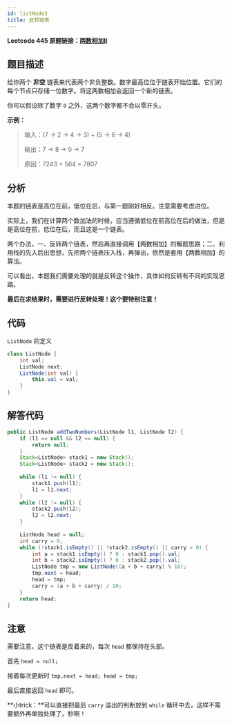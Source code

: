 ```yaml
---
id: listNode3
title: 反转链表
---
```

**Leetcode 445 原题链接：[两数相加II](https://leetcode-cn.com/problems/add-two-numbers-ii/)**

## 题目描述
给你两个 **非空** 链表来代表两个非负整数。数字最高位位于链表开始位置。它们的每个节点只存储一位数字。将这两数相加会返回一个新的链表。

你可以假设除了数字 `0` 之外，这两个数字都不会以零开头。

**示例：**

> 输入：(7 -> 2 -> 4 -> 3) + (5 -> 6 -> 4)
> 
> 输出：7 -> 8 -> 0 -> 7
> 
> 原因：7243 + 564 = 7807

## 分析
本题的链表是高位在前，低位在后，与第一题刚好相反。注意需要考虑进位。

实际上，我们在计算两个数加法的时候，应当遵循低位在前高位在后的做法，但是是高位在前，低位在后，而且这是一个链表。

两个办法，一、反转两个链表，然后再直接调用【两数相加】的解题思路；二、利用栈的先入后出思想，先把两个链表压入栈，再弹出，依然是套用【两数相加】的算法。

可以看出，本题我们需要处理的就是反转这个操作，具体如何反转有不同的实现思路。

**最后在求结果时，需要进行反转处理！这个要特别注意！**

## 代码
`ListNode` 的定义 
```java
class ListNode {
    int val;
    ListNode next;
    ListNode(int val) {
        this.val = val;
    }
}
```

## 解答代码
```java
public ListNode addTwoNumbers(ListNode l1, ListNode l2) {
    if (l1 == null && l2 == null) {
        return null;
    }
    Stack<ListNode> stack1 = new Stack();
    Stack<ListNode> stack2 = new Stack();
    
    while (l1 != null) {
        stack1.push(l1);
        l1 = l1.next;
    }
    while (l2 != null) {
        stack2.push(l2);
        l2 = l2.next;
    }
    
    ListNode head = null;
    int carry = 0;
    while (!stack1.isEmpty() || !stack2.isEmpty() || carry > 0) {
        int a = stack1.isEmpty() ? 0 : stack1.pop().val;
        int b = stack2.isEmpty() ? 0 : stack2.pop().val;
        ListNode tmp = new ListNode((a + b + carry) % 10);
        tmp.next = head;
        head = tmp;
        carry = (a + b + carry) / 10;
    }
    return head;
}
```
## 注意
需要注意，这个链表是反着来的，每次 `head` 都保持在头部。

首先 `head = null;`

接着每次更新时 `tmp.next = head; head = tmp;`

最后直接返回 `head` 即可。

**小trick：**可以直接把最后 `carry` 溢出的判断放到 `while` 循环中去，这样不需要额外再单独处理了，秒啊！